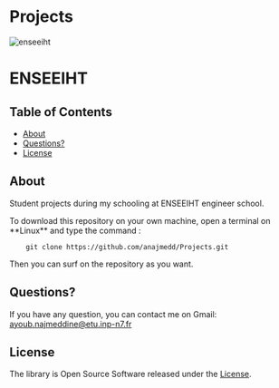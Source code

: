 # Projects
![enseeiht](https://user-images.githubusercontent.com/84988759/142729976-517f9914-5fdc-4ab7-8834-1f7adcce9869.png)

# ENSEEIHT				

## Table of Contents

- [About](#about)
- [Questions?](#questions)
- [License](#license)

## About

<p>Student projects during my schooling at ENSEEIHT engineer school.</p>
To download this repository on your own machine, open a terminal on **Linux** and type
the command :
        
        git clone https://github.com/anajmedd/Projects.git

Then you can surf on the repository as you want.

## Questions?

If you have any question, you can contact me on Gmail: ayoub.najmeddine@etu.inp-n7.fr

## License
                
The library is Open Source Software released under the [License](LICENSE.txt).

